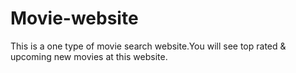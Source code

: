 # Movie-website
This is a one type of movie search website.You will see top rated &amp; upcoming new movies at this website.
